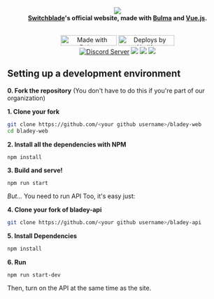 <div align="center">
  <img src="https://i.imgur.com/4NH8ufA.png"><br>
  <b><a href="https://github.com/SwitchbladeBot/switchblade">Switchblade</a>'s official website, made with <a href="https://bulma.io/">Bulma</a> and <a href="https://vuejs.org/">Vue.js</a>.</b><br>
  <br>
  <p>
    <a href="https://bulma.io"><img src="https://bulma.io/images/made-with-bulma.png" alt="Made with Bulma" width="128" height="24"></a>
    <a href="https://netlify.com/"><img src="https://i.imgur.com/oJjg6fA.png" alt="Deploys by Netlify" width="128" height="24"></a>
    <br>
    <a href="https://support.switchblade.xyz/"><img src="https://img.shields.io/badge/dynamic/json.svg?label=chat%20on%20Discord&colorB=7289DA&url=https%3A%2F%2Fdiscordapp.com%2Fapi%2Fservers%2F445203868624748555%2Fembed.json&query=%24.members.length&suffix=%20online" alt="Discord Server"/></a>
    <a href="https://travis-ci.org/SwitchbladeBot/bladey-web"><img src="https://api.travis-ci.org/SwitchbladeBot/bladey-web.svg"/></a>
    <a href="https://david-dm.org/SwitchbladeBot/bladey-web"><img src="https://david-dm.org/SwitchbladeBot/bladey-web/status.svg"/></a>
    <a href="https://david-dm.org/SwitchbladeBot/bladey-web?type=dev"><img src="https://david-dm.org/SwitchbladeBot/bladey-web/dev-status.svg"/></a>
  </p>
</div>

## Setting up a development environment
**0. Fork the repository** (You don't have to do this if you're part of our organization)

**1. Clone your fork**
```bash
git clone https://github.com/<your github username>/bladey-web
cd bladey-web
```

**2. Install all the dependencies with NPM**
```bash
npm install
```

**3. Build and serve!**
```
npm run start
```

*But...* You need to run API Too, it's easy just:

**4. Clone your fork of bladey-api**
```bash
git clone https://github.com/<your github username>/bladey-api
```
**5. Install Dependencies**
```bash
npm install
``` 

**6. Run**
```
npm run start-dev
```
Then, turn on the API at the same time as the site.
